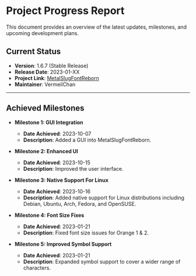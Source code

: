# Project Progress Report

This document provides an overview of the latest updates, milestones, and upcoming development plans.

## Current Status

- **Version**: 1.6.7 (Stable Release)
- **Release Date**: 2023-01-XX
- **Project Link**: [MetalSlugFontReborn](https://github.com/VermeilChan/MetalSlugFontReborn)
- **Maintainer**: VermeilChan

---

## Achieved Milestones

- **Milestone 1: GUI Integration**
  - **Date Achieved**: 2023-10-07
  - **Description**: Added a GUI into MetalSlugFontReborn.

- **Milestone 2: Enhanced UI**
  - **Date Achieved**: 2023-10-15
  - **Description**: Improved the user interface.

- **Milestone 3: Native Support For Linux**
  - **Date Achieved**: 2023-10-16
  - **Description**: Added native support for Linux distributions including Debian, Ubuntu, Arch, Fedora, and OpenSUSE.

- **Milestone 4: Font Size Fixes**
  - **Date Achieved**: 2023-01-21
  - **Description**:  Fixed font size issues for Orange 1 & 2.

- **Milestone 5: Improved Symbol Support**
  - **Date Achieved**: 2023-01-21
  - **Description**: Expanded symbol support to cover a wider range of characters.
